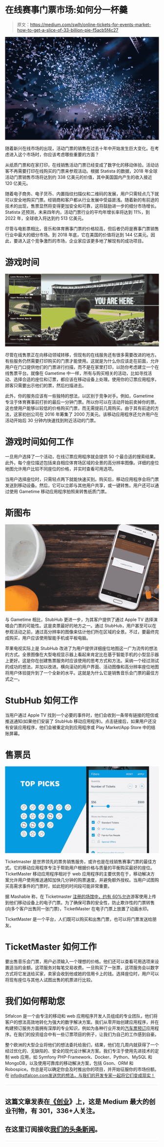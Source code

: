 # 在线赛事门票市场:如何分一杯羹

> 原文：<https://medium.com/swlh/online-tickets-for-events-market-how-to-get-a-slice-of-33-billion-pie-f5acb5f4c27>

![](img/b0caa7071f6e109788ed8d3b7dff8901.png)

随着新兴在线市场的出现，活动门票的销售在过去十年中开始发生巨大变化。在考虑进入这个市场时，你应该考虑哪些重要的方面？

从纸质门票和在家打印，在线销售活动门票已经变成了数字化的移动体验。活动访客不再需要打印在线购买的门票来参观活动。根据 Statista 的数据，2018 年全球活动门票销售市场将达到约 338 亿美元的价值，其中美国国内产生的收入接近 120 亿美元。

随着电子商务、电子货币、内置指纹扫描仪和二维码的发展，用户只需轻点几下就可以安全地购买门票。经销商和客户都从行业发展中受益匪浅。随着新的有前途的技术的出现，售票显然将变得更加安全和可靠，这将鼓励进一步的细分市场增长。Statista 还预测，未来四年内，活动门票行业的平均年增长率将达到 11%，到 2022 年，全球收入将达到约 513 亿美元。

尽管与电影票相比，音乐和体育赛事门票的价格较高，但后者仍将是赛事门票销售行业中最大的细分市场。到 2018 年底，它在美国的价值将达到 144 亿美元。因此，要进入这个竞争激烈的市场，企业家应该更多地了解现有的成功项目。

# 游戏时间

![](img/1e42df8d3d1022fff9a7181b32239028.png)

尽管在线售票正在向移动领域转移，但现有的在线服务还有很多需要改进的地方。有些服务仍然需要打印购买的门票才能使用。这就是为什么你应该走在前面，允许用户在门口提供他们的门票进行扫描，而不是在家里打印，以防你考虑建立一个在线售票平台。就像在 Gametime 中一样，所有与购买相关的活动，比如寻找活动、选择合适的座位和订票，都应该在移动设备上处理。使用你的订票应用程序，顾客只需要出示他们的票，然后扫描进去。

此外，你的服务应该有一些独特的想法，以区别于竞争对手。例如，Gametime 专注于体育赛事前打折的最后一分钟门票。所以你可以在活动开始前卖掉你的票。这也使用户能够以较低的价格购买门票，而无需提前几周购买。由于其有前途的方法，这家初创公司在 2016 年筹集了 2000 万美元。该移动应用程序还允许用户在活动开始后 30 分钟内快速找到附近活动的门票。

# 游戏时间如何工作

一旦用户选择了一个活动，在线订票应用程序就会提供 50 个最合适的搜索结果。此外，每个座位描述包括来自相应体育场区域的全景的高分辨率图像。详细的座位地图允许用户比较不同座位的价格，并实时查看可用选项。

当用户选择座位时，只需轻点两下就能快速买到。购买后，移动应用程序会将门票发送到移动设备。然后，它可以立即与其他用户共享，或一键转售。用户还可以通过使用 Gametime 移动应用程序拍照来转售纸质门票。

# 斯图布

![](img/377fd4635fba1bf92b3c37fa4fccd997.png)

与 Gametime 相比，StubHub 更进一步，为其客户提供了通过 Apple TV 选择演唱会门票的可能性。这是卖票最好的地方之一。通过 StubHub，用户甚至可以在参观活动之前，通过高分辨率的图像来估计他们所在区域的全景。不过，要最终完成购买，用户应该使用智能手机或平板电脑。

苹果电视实际上是 StubHub 改进了为用户提供详细座位地图这一广为流传的想法的方式。全景图像在大型电视显示器上看起来肯定比在基于智能手机的小型显示器上更好。这是你在创建售票服务时应该使用的思考方式和方法。采纳一个经过测试的成功的想法，并加以改进。横向滚动的用户界面、活动图像和高分辨率座位地图将用户体验提升到了一个全新的水平。这就是为什么它是销售音乐会门票的最佳方式之一。

# StubHub 如何工作

当用户通过 Apple TV 找到一个必要的事件时，他们会收到一条带有链接的短信或推送通知(如果他们安装了 StubHub 移动应用程序)。点击链接后，如果用户还没有安装应用程序，他们会被重定向到应用程序或 Play Market/App Store 中的结账屏幕。

# 售票员

![](img/0f22761a478fa8df76b8a4767c85cdc3.png)

Ticketmaster 是世界领先的票务销售服务，或许也是在线销售赛事门票的最佳方式。它的移动应用程序专注于帮助用户根据价格与质量的平衡购买最好的座位。TicketMaster 移动应用程序相对于 web 应用程序的主要优势在于，移动解决方案允许用户使用推送通知加快几分钟的购票速度，并避免额外授权。当用户试图购买高需求事件的门票时，如此短的时间段可能非常重要。

据 Mashable 称，在 Ticketmaster [注册的场馆中，约有 60%允许](https://mashable.com/2014/06/09/ticketmaster-iphone-app/#V2RRZ8BLtZqO)游客使用上传到他们移动设备上的电子门票。为了确保可靠的安全性，防止欺诈性的门票转售(向多个客户出售同一张门票)，TicketMaster 在电子门票上放置了动画水印。

TicketMaster 是一个平台，人们既可以购买和出售门票，也可以将门票发送给朋友。

# TicketMaster 如何工作

要出售音乐会门票，用户必须输入一个理想的价格。他们还可以查看可用选项来设置适当的金额。这项服务对每笔交易收费。一旦购买了一张票，这项服务会以数字方式将它发送给买家，卖家会收到他或她的信用卡上的钱。选择座位时，用户可以将现有座位与其他人试图出售的机票进行比较。

# 我们如何帮助您

Stfalcon 是一个由专注的移动和 web 应用程序开发人员组成的专业团队，他们将客户的想法高效地转化为强大的数字解决方案。我们从零开始创建应用程序，并在构建预订服务方面拥有深厚的专业知识，例如为各种行业开发的[汽车票预订](https://stfalcon.com/en/portfolio/busfor)应用程序。在我们的投资组合中有一些订票项目的例子，让我们为自己的工作感到自豪。

整个欧洲的大型企业将他们的想法委托给我们，结果，他们在几周内就获得了一个经过优化的、无缺陷的、安全的现代设计解决方案。我们专注于使用先进技术的定制 web 应用，如 Symfony PHP-Framework、Docker、Python、MySQL 和 MongoDB，以及使用可靠库的移动解决方案，包括 Gson、ORM 和 Robospice。你总是可以确定你会及时推出你的项目，并开始征服你的市场份额。在 info@stfalcon.com[发送您的想法，与我们的开发专家一起将它们变成现实！](mailto:info@stfalcon.com)

![](img/731acf26f5d44fdc58d99a6388fe935d.png)

## 这篇文章发表在[《创业](https://medium.com/swlh)》上，这是 Medium 最大的创业刊物，有 301，336+人关注。

## 在这里订阅接收[我们的头条新闻](http://growthsupply.com/the-startup-newsletter/)。

![](img/731acf26f5d44fdc58d99a6388fe935d.png)